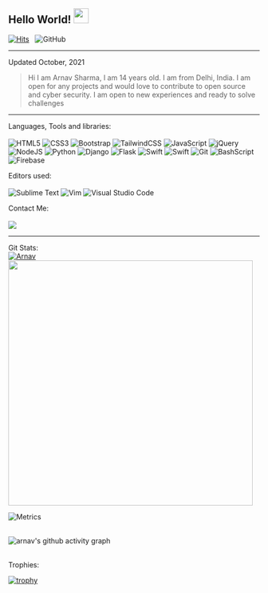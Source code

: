 ## Hello World! <img src="https://raw.githubusercontent.com/MartinHeinz/MartinHeinz/master/wave.gif" width="30px">
[![Hits](https://hits.seeyoufarm.com/api/count/incr/badge.svg?url=https%3A%2F%2Fgithub.com%2FA12N4V&count_bg=%2379C83D&title_bg=%23555555&icon=&icon_color=%23E`7E7E7&title=Profile+views&edge_flat=false)](https://github.com/A12N4V/A12N4V) &nbsp; ![GitHub](https://img.shields.io/github/followers/A12N4V?label=Following%21&style=social)
<hr>

Updated October, 2021
> Hi I am Arnav Sharma, I am 14 years old. 
> I am from Delhi, India.
> I am open for any projects and would love to contribute to open source and cyber security.
> I am open to new experiences and ready to solve challenges

<hr>

Languages, Tools and libraries:
<br><br>
<img alt="HTML5" src="https://img.shields.io/badge/HTML5-E34F26?style=for-the-badge&logo=html5&logoColor=white"> 
<img alt="CSS3" src="https://img.shields.io/badge/css3-%231572B6.svg?style=for-the-badge&logo=css3&logoColor=white"/> 
<img alt="Bootstrap" src="https://img.shields.io/badge/bootstrap-%23563D7C.svg?style=for-the-badge&logo=bootstrap&logoColor=white"/>
<img alt="TailwindCSS" src="https://img.shields.io/badge/tailwindcss-%2338B2AC.svg?style=for-the-badge&logo=tailwind-css&logoColor=white"/> 
<img alt="JavaScript" src="https://img.shields.io/badge/JavaScript-323330?style=for-the-badge&logo=javascript&logoColor=F7DF1E"> 
<img alt="jQuery" src="https://img.shields.io/badge/jquery-%230769AD.svg?style=for-the-badge&logo=jquery&logoColor=white"/> 
<img alt="NodeJS" src="https://img.shields.io/badge/node.js-%2343853D.svg?style=for-the-badge&logo=node-dot-js&logoColor=white"/>
<img alt="Python" src="https://img.shields.io/badge/python-%2314354C.svg?style=for-the-badge&logo=python&logoColor=white"/>
<img alt="Django" src="https://img.shields.io/badge/Django-347f2d.svg?style=for-the-badge&logo=django&logoColor=white"/>
<img alt="Flask" src="https://img.shields.io/badge/Flask-000000.svg?style=for-the-badge&logo=flask&logoColor=white"/>
<img alt="Swift" src="https://img.shields.io/badge/swift-f9880e?style=for-the-badge&logo=swift&logoColor=white" />
<img alt="Swift" src="https://img.shields.io/badge/swift UI-187ae2?style=for-the-badge&logo=swift&logoColor=black" />
<img alt="Git" src="https://img.shields.io/badge/git-%23F05033.svg?style=for-the-badge&logo=git&logoColor=white"/>
<img alt="BashScript" src="https://img.shields.io/badge/Bash%20Scripting-000000?style=for-the-badge&logo=gnu-bash&logoColor=white">
<img alt="Firebase" src="https://img.shields.io/badge/firebase-%23039BE5.svg?style=for-the-badge&logo=firebase"/>
<!-- To learn:
<img alt="React" src="https://img.shields.io/badge/react-%2320232a.svg?style=for-the-badge&logo=react&logoColor=%2361DAFB"/>
<img alt="C" src="https://img.shields.io/badge/c-%2300599C.svg?style=for-the-badge&logo=c&logoColor=white"/> 
<img alt="Electron.js" src="https://img.shields.io/badge/electron.js-656669?style=for-the-badge&logo=electron&logoColor=cyan">
<img alt="React Native" src="https://img.shields.io/badge/react_native-%2320232a.svg?style=for-the-badge&logo=react&logoColor=%2361DAFB"/> 
<img alt="Babel" src="https://img.shields.io/badge/Babel-F9DC3e?style=for-the-badge&logo=babel&logoColor=black" />
<img alt="Markdown" src="https://img.shields.io/badge/Markdown-000000?style=for-the-badge&logo=markdown&logoColor=white"> 
<img alt="Bitbucket" src="https://img.shields.io/badge/Bitbucket-blue?style=for-the-badge&logo=bitbucket&logoColor=white"> 
<img alt="Material UI" src="https://img.shields.io/badge/materialui-%230081CB.svg?style=for-the-badge&logo=material-ui&logoColor=white"/> 
<img alt="Material design" src="https://img.shields.io/badge/material design-%230081CB.svg?style=for-the-badge&logo=material-design&logoColor=white"/> 
-->

Editors used:
<br><br>
<img alt="Sublime Text" src="https://img.shields.io/badge/Sublime Text-d3612c?style=for-the-badge&logo=sublime-text&logoColor=white" />
<img alt="Vim" src="https://img.shields.io/badge/Vim-000000.svg?style=for-the-badge&logo=vim&logoColor=white"/>
<img alt="Visual Studio Code" src="https://img.shields.io/badge/Visual Studio Code-0078d7.svg?style=for-the-badge&logo=visual-studio-code&logoColor=white"/>

Contact Me:
<br><br>
<a href = "mailto:aaarnavsssharma@gmail.com"><img src="https://img.shields.io/badge/Gmail-D14836?style=for-the-badge&logo=gmail&logoColor=white"></a>  
<hr>

Git Stats:
<br><a href="https://github.com/anuraghazra/github-readme-stats">
  <img src="https://github-readme-stats.vercel.app/api?username=A12N4V&show_icons=true&theme=gotham" alt="Arnav" />
</a>
<a href="https://github.com/anuraghazra/convoychat">
  <img src="https://github-readme-stats.vercel.app/api/top-langs/?username=A12N4V&&theme=gotham&layout=compact" width=490/>
</a>
<br>

![Metrics](https://metrics.lecoq.io/A12N4V?template=classic&config.timezone=Asia%2FCalcutta)<br><br>

![arnav's github activity graph](https://activity-graph.herokuapp.com/graph?username=A12N4V&theme=dracula) <br><br>


Trophies:

[![trophy](https://github-profile-trophy.vercel.app/?username=A12N4V&theme=onedark)](https://github.com/ryo-ma/github-profile-trophy)
